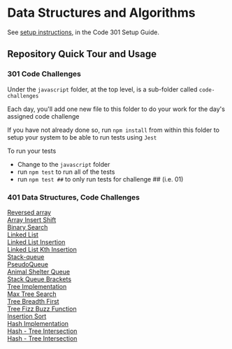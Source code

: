 # Data Structures and Algorithms

See [setup instructions](https://codefellows.github.io/setup-guide/code-301/3-code-challenges), in the Code 301 Setup Guide.

## Repository Quick Tour and Usage

### 301 Code Challenges

Under the `javascript` folder, at the top level, is a sub-folder called `code-challenges`

Each day, you'll add one new file to this folder to do your work for the day's assigned code challenge

If you have not already done so, run `npm install` from within this folder to setup your system to be able to run tests using `Jest`

To run your tests

- Change to the `javascript` folder
- run `npm test` to run all of the tests
- run `npm test ##` to only run tests for challenge ## (i.e. 01)

### 401 Data Structures, Code Challenges

[Reversed array](/javascript/code401/array-reverse/README.md)\
[Array Insert Shift](/javascript/code401/array-insert-shift/README.md)\
[Binary Search](/javascript/code401/array-binary-search/README.md)\
[Linked List](/javascript/code401/linked-list/linked-list/README.md)\
[Linked List Insertion](/javascript/code401/linked-list/linked-list-insertions/README.md)\
[Linked List Kth Insertion](/javascript/code401/linked-list/linked-list-kth/README.md)\
[Stack-queue](/javascript/Stack_Queue/code401/stack-queue_implementation/README.md)\
[PseudoQueue](/javascript/Stack_Queue/code401/pseudo-queue/README.md)\
[Animal Shelter Queue](/javascript/Stack_Queue/code401/animal-shelter-queue/README.md)\
[Stack Queue Brackets](/javascript/Stack_Queue/code401/stack-queue-brackets/README.md)\
[Tree Implementation](/javascript/trees/code401/tree-implementation/README.md)\
[Max Tree Search](/javascript/code401/trees/tree-max/README.md)\
[Tree Breadth First](/javascript/code401/trees/tree-breadth-first/README.md)\
[Tree Fizz Buzz Function](/javascript/code401/trees/tree-fizz-buzz/README.md)\
[Insertion Sort](/javascript/code401/one-offs/insertionSort/README.md)\
[Hash Implementation](/javascript/code401/hash/implementation/README.md)\
[Hash - Tree Intersection](/javascript/code401/hash/treeIntersection/README.md)\
[Hash - Tree Intersection](/javascript/code401/hash/hashmap-left-join/README.md)
